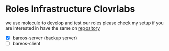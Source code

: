 # Roles Infrastructure Clovrlabs

we use molecule to develop and test our roles please check my setup if you are interested in have the same on [repository](https://github.com/Orpere/molecule-setup) 

- [x] bareos-server (backup server)
- [ ] bareos-client
